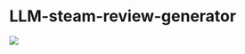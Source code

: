 # LLM-steam-review-generator
<img src="https://baldursgate3.game/wallpapers/thumbnails/wallpaper-01-thumb.jpg?raw=true" align='center'>

